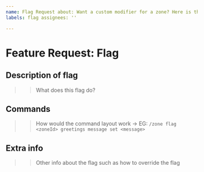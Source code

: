```yaml
---
name: Flag Request about: Want a custom modifier for a zone? Here is the place to report title: "[Flag]"
labels: flag assignees: ''

---
```


# Feature Request: Flag

## Description of flag

> > What does this flag do?

## Commands

> > How would the command layout work -> EG: ``/zone flag <zoneId> greetings message set <message>``

## Extra info

> > Other info  about the flag such as how to override the flag
